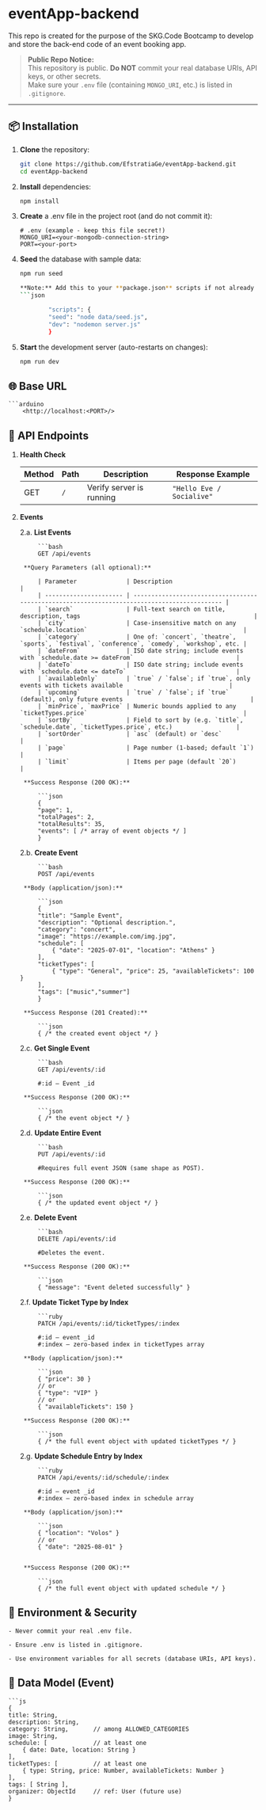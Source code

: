 # eventApp-backend
This repo is created for the purpose of the SKG.Code Bootcamp to develop and store the back-end code of an event booking app.

> **Public Repo Notice:**  
> This repository is public. **Do NOT** commit your real database URIs, API keys, or other secrets.  
> Make sure your `.env` file (containing `MONGO_URI`, etc.) is listed in `.gitignore`.

---

## 📦 Installation

1. **Clone** the repository:

   ```bash
   git clone https://github.com/EfstratiaGe/eventApp-backend.git
   cd eventApp-backend

2. **Install** dependencies:

    ```bash
    npm install

3. **Create** a .env file in the project root (and do not commit it):

    ```text
    # .env (example - keep this file secret!)
    MONGO_URI=<your-mongodb-connection-string>
    PORT=<your-port>

4. **Seed** the database with sample data:

    ```bash
    npm run seed

    **Note:** Add this to your **package.json** scripts if not already present:
    ```json

            "scripts": {
            "seed": "node data/seed.js",
            "dev": "nodemon server.js"
            }

5. **Start** the development server (auto-restarts on changes):

    ```bash
    npm run dev


## 🌐 Base URL

    ```arduino
        <http://localhost:<PORT>/>


## 🔌 API Endpoints

1. **Health Check**

    | Method | Path | Description              | Response Example          |
    | ------ | ---- | ------------------------ | ------------------------- |
    | GET    | `/`  | Verify server is running | `"Hello Eve / Socialive"` |

2. **Events**

    2.a. **List Events**

            ```bash
            GET /api/events

        **Query Parameters (all optional):**

            | Parameter              | Description                                                                                  |
            | ---------------------- | -------------------------------------------------------------------------------------------- |
            | `search`               | Full-text search on title, description, tags                                                 |
            | `city`                 | Case-insensitive match on any `schedule.location`                                            |
            | `category`             | One of: `concert`, `theatre`, `sports`, `festival`, `conference`, `comedy`, `workshop`, etc. |
            | `dateFrom`             | ISO date string; include events with `schedule.date >= dateFrom`                             |
            | `dateTo`               | ISO date string; include events with `schedule.date <= dateTo`                               |
            | `availableOnly`        | `true` / `false`; if `true`, only events with tickets available                              |
            | `upcoming`             | `true` / `false`; if `true` (default), only future events                                    |
            | `minPrice`, `maxPrice` | Numeric bounds applied to any `ticketTypes.price`                                            |
            | `sortBy`               | Field to sort by (e.g. `title`, `schedule.date`, `ticketTypes.price`, etc.)                  |
            | `sortOrder`            | `asc` (default) or `desc`                                                                    |
            | `page`                 | Page number (1-based; default `1`)                                                           |
            | `limit`                | Items per page (default `20`)                                                                |

        **Success Response (200 OK):**

            ```json
            {
            "page": 1,
            "totalPages": 2,
            "totalResults": 35,
            "events": [ /* array of event objects */ ]
            }

    2.b. **Create Event**

            ```bash
            POST /api/events

        **Body (application/json):**

            ```json
            {
            "title": "Sample Event",
            "description": "Optional description.",
            "category": "concert",
            "image": "https://example.com/img.jpg",
            "schedule": [
                { "date": "2025-07-01", "location": "Athens" }
            ],
            "ticketTypes": [
                { "type": "General", "price": 25, "availableTickets": 100 }
            ],
            "tags": ["music","summer"]
            }
        
        **Success Response (201 Created):**

            ```json
            { /* the created event object */ }

    2.c. **Get Single Event**

            ```bash
            GET /api/events/:id

            #:id — Event _id
        
        **Success Response (200 OK):**

            ```json
            { /* the event object */ }
    
    2.d. **Update Entire Event**

            ```bash
            PUT /api/events/:id

            #Requires full event JSON (same shape as POST).

        **Success Response (200 OK):**

            ```json
            { /* the updated event object */ }

    2.e. **Delete Event**

            ```bash
            DELETE /api/events/:id

            #Deletes the event.

        **Success Response (200 OK):**

            ```json
            { "message": "Event deleted successfully" }

    2.f. **Update Ticket Type by Index**

            ```ruby
            PATCH /api/events/:id/ticketTypes/:index

            #:id — event _id
            #:index — zero-based index in ticketTypes array

        **Body (application/json):**

            ```json
            { "price": 30 }
            // or
            { "type": "VIP" }
            // or
            { "availableTickets": 150 }
        
        **Success Response (200 OK):**

            ```json
            { /* the full event object with updated ticketTypes */ }

    2.g. **Update Schedule Entry by Index**

            ```ruby
            PATCH /api/events/:id/schedule/:index

            #:id — event _id
            #:index — zero-based index in schedule array

        **Body (application/json):**

            ```json
            { "location": "Volos" }
            // or
            { "date": "2025-08-01" }

        
        **Success Response (200 OK):**

            ```json
            { /* the full event object with updated schedule */ }


## 🔐 Environment & Security

    - Never commit your real .env file.

    - Ensure .env is listed in .gitignore.

    - Use environment variables for all secrets (database URIs, API keys).

## 📑 Data Model (Event)

    ```js
    {
    title: String,
    description: String,
    category: String,       // among ALLOWED_CATEGORIES
    image: String,
    schedule: [             // at least one
        { date: Date, location: String }
    ],
    ticketTypes: [          // at least one
        { type: String, price: Number, availableTickets: Number }
    ],
    tags: [ String ],
    organizer: ObjectId     // ref: User (future use)
    }
